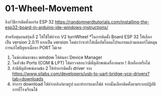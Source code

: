 # 01-Wheel-Movement
ลิงก์วิธีการติดตั้งบอร์ด ESP 32
https://randomnerdtutorials.com/installing-the-esp32-board-in-arduino-ide-windows-instructions/
 
สำหรับหุ่นยนต์รุ่นที่ 2 ให้ใช้ไฟล์จาก V2 turnWheel
*ในการติดตั้ง Board ESP 32 ให้เลือกเป็น version 2.0.11 หากเป็น version ใหม่กว่าจะทำให้เมื่ออัพโหลดโปรแกรมแล้วมอเตอร์ไม่หมุน
การแก้ไขปัญหาเมื่อหา PORT ไม่เจอ
1.	ในช่องค้นหาของ window ให้ค้นหา Device Manager
2.	ในหัวข้อ Ports (COM & LPT) ให้ตรวจสอบว่ามีสัญลักษณ์เครื่องหมาย ! สีเหลืองหรือไม่ 
3.	ถ้ามีสัญลักษณ์ตามข้อ 2 ให้ทำการติดตั้ง driver จาก https://www.silabs.com/developers/usb-to-uart-bridge-vcp-drivers?tab=downloads
4.	ทำการ download ไฟล์จากลิงก์ตามรูป และทำการแตกไฟล์ จากนั้นเลือกติดตั้งตามระบบปฏิบัติการที่โรงเรียนใช้

